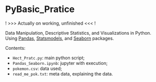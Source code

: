 # PyBasic_Pratice

! >>> Actually on working, unfinished <<< !

Data Manipulation, Descriptive Statistics, and Visualizations in Python.   
Using [Pandas](https://pandas.pydata.org/pandas-docs/stable/getting_started/intro_tutorials/index.html), [Statsmodels](https://www.statsmodels.org/stable/user-guide.html#statistics-and-tools), and [Seaborn](https://seaborn.pydata.org/) packages.

Contents:
  - `Hect_Pratc.py`:        main python script;
  - `Pandas_Seaborn.ipynb`: jupyter with execution;
  - `pokemon.csv`:          data used;
  - `read_me_pok.txt`:      meta data, explaining the data.

